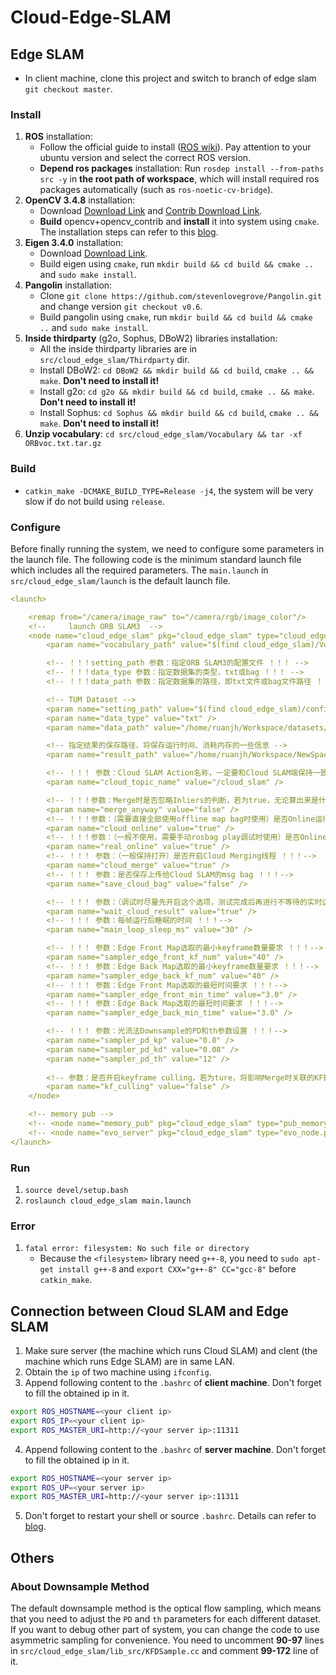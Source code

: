 # Cloud-Edge-SLAM
## Edge SLAM
- In client machine, clone this project and switch to branch of edge slam `git checkout master`.
### Install
1. **ROS** installation: 
	- Follow the official guide to install ([ROS wiki](http://wiki.ros.org/noetic/Installation/Ubuntu)). Pay attention to your ubuntu version and select the correct ROS version.
	- **Depend ros packages** installation: Run `rosdep install --from-paths src -y` in **the root path of workspace**, which will install required ros packages automatically (such as `ros-noetic-cv-bridge`).
2. **OpenCV 3.4.8** installation:
	- Download [Download Link](https://github.com/opencv/opencv/archive/3.4.8.zip) and [Contrib Download Link](https://github.com/opencv/opencv_contrib/archive/refs/tags/3.4.8.zip).
	- **Build** opencv+opencv_contrib and **install** it into system using `cmake`. The installation steps can refer to this [blog](https://blog.csdn.net/Flag_ing/article/details/109508374).
3. **Eigen 3.4.0** installation: 
	- Download [Download Link](https://gitlab.com/libeigen/eigen/-/archive/3.4.0/eigen-3.4.0.zip).
	- Build eigen using `cmake`, run `mkdir build && cd build && cmake ..` and `sudo make install`.
4. **Pangolin** installation:
	- Clone `git clone https://github.com/stevenlovegrove/Pangolin.git` and change version `git checkout v0.6`.
	- Build pangolin using `cmake`, run `mkdir build && cd build && cmake ..` and `sudo make install`.
5. **Inside thirdparty** (g2o, Sophus, DBoW2) libraries installation: 
	- All the inside thirdparty libraries are in `src/cloud_edge_slam/Thirdparty` dir.
	- Install DBoW2: `cd DBoW2 && mkdir build && cd build`, `cmake .. && make`. **Don't need to install it!**
	- Install g2o: `cd g2o && mkdir build && cd build`, `cmake .. && make`. **Don't need to install it!**
	- Install Sophus: `cd Sophus && mkdir build && cd build`, `cmake .. && make`. **Don't need to install it!**
6. **Unzip vocabulary**: `cd src/cloud_edge_slam/Vocabulary && tar -xf ORBvoc.txt.tar.gz`

### Build
- `catkin_make -DCMAKE_BUILD_TYPE=Release -j4`, the system will be very slow if do not build using `release`.

### Configure
Before finally running the system, we need to configure some parameters in the launch file. 
The following code is the minimum standard launch file which includes all the required parameters. The  `main.launch` in `src/cloud_edge_slam/launch` is the default launch file.
```yaml
<launch>

    <remap from="/camera/image_raw" to="/camera/rgb/image_color"/>
    <!--     launch ORB SLAM3  -->
    <node name="cloud_edge_slam" pkg="cloud_edge_slam" type="cloud_edge_slam_node" required="true" > 
        <param name="vocabulary_path" value="$(find cloud_edge_slam)/Vocabulary/ORBvoc.txt" />

        <!-- ！！！setting_path 参数：指定ORB SLAM3的配置文件 ！！！ -->
        <!-- ！！！data_type 参数：指定数据集的类型，txt或bag ！！！ -->
        <!-- ！！！data_path 参数：指定数据集的路径，即txt文件或bag文件路径 ！！！ -->

        <!-- TUM Dataset -->
        <param name="setting_path" value="$(find cloud_edge_slam)/config/TUM1.yaml" />
        <param name="data_type" value="txt" />
        <param name="data_path" value="/home/ruanjh/Workspace/datasets/slam-tum/rgbd_dataset_freiburg3_long_office_household/rgb.txt" />

        <!-- 指定结果的保存路径，将保存运行时间、消耗内存的一些信息 -->
        <param name="result_path" value="/home/ruanjh/Workspace/NewSpace/Cloud-Edge-SLAM/src/cloud_edge_slam/results" />

        <!-- ！！！ 参数：Cloud SLAM Action名称，一定要和Cloud SLAM端保持一致 ！！！ -->
        <param name="cloud_topic_name" value="/cloud_slam" />

        <!-- ！！！参数：Merge时是否忽略Inliers的判断，若为true，无论算出来是什么情况都合并 ！！！ -->
        <param name="merge_anyway" value="false" />
        <!-- ！！！参数：（需要直接全部使用offline map bag时使用）是否Online运行，若为true，将等待一个Offline的包含所有map的msg后运行 ！！！ -->
        <param name="cloud_online" value="true" />
        <!-- ！！！参数：（一般不使用，需要手动rosbag play调试时使用）是否Online运行，若为true，将必须等待Cloud SLAM的Action连接成功后才初始化 ！！！ -->
        <param name="real_online" value="true" />
        <!-- ！！！ 参数：（一般保持打开）是否开启Cloud Merging线程 ！！！-->
        <param name="cloud_merge" value="true" />
        <!-- ！！！ 参数：是否保存上传给Cloud SLAM的msg bag ！！！-->
        <param name="save_cloud_bag" value="false" />

        <!-- ！！！ 参数：（调试时尽量先开启这个选项，测试完成后再进行不等待的实时运行）是否等待Cloud SLAM的结果并Merge完成后再继续运行，若为true，将必须等待Cloud SLAM的Action连接成功后才初始化 ！！！-->
        <param name="wait_cloud_result" value="true" />
        <!-- ！！！ 参数：每帧运行后睡眠的时间 ！！！-->
        <param name="main_loop_sleep_ms" value="30" />

        <!-- ！！！ 参数：Edge Front Map选取的最小keyframe数量要求 ！！！-->
        <param name="sampler_edge_front_kf_num" value="40" />
        <!-- ！！！ 参数：Edge Back Map选取的最小keyframe数量要求 ！！！-->
        <param name="sampler_edge_back_kf_num" value="40" />
        <!-- ！！！ 参数：Edge Front Map选取的最短时间要求 ！！！-->
        <param name="sampler_edge_front_min_time" value="3.0" />
        <!-- ！！！ 参数：Edge Back Map选取的最短时间要求 ！！！-->
        <param name="sampler_edge_back_min_time" value="3.0" />

        <!-- ！！！ 参数：光流法Downsample的PD和th参数设置 ！！！-->
        <param name="sampler_pd_kp" value="0.8" />
        <param name="sampler_pd_kd" value="0.08" />
        <param name="sampler_pd_th" value="12" />
        
        <!-- 参数：是否开启keyframe culling，若为ture，将影响Merge时关联的KF数量，效果不好 -->
        <param name="kf_culling" value="false" />
    </node>

    <!-- memory pub -->
    <!-- <node name="memory_pub" pkg="cloud_edge_slam" type="pub_memory.py" required="true" />  -->
    <!-- <node name="evo_server" pkg="cloud_edge_slam" type="evo_node.py" required="true" />  -->
</launch>
```

### Run
1. `source devel/setup.bash`
2. `roslaunch cloud_edge_slam main.launch`

### Error
1. `fatal error: filesystem: No such file or directory`
	- Because the `<filesystem>` library need `g++-8`, you need to `sudo apt-get install g++-8` and `export CXX="g++-8" CC="gcc-8"` before `catkin_make`.

## Connection between Cloud SLAM and Edge SLAM
1. Make sure server (the machine which runs Cloud SLAM) and clent (the machine which runs Edge SLAM) are in same LAN.
2. Obtain the `ip` of two machine using `ifconfig`.
3. Append following content to the `.bashrc` of **client machine**. Don't forget to fill the obtained ip in it.
```bash
export ROS_HOSTNAME=<your client ip>
export ROS_IP=<your client ip>
export ROS_MASTER_URI=http://<your server ip>:11311
```
4. Append following content to the `.bashrc` of **server machine**. Don't forget to fill the obtained ip in it.
```bash
export ROS_HOSTNAME=<your server ip>
export ROS_UP=<your server ip>
export ROS_MASTER_URI=http://<your server ip>:11311
```
5. Don't forget to restart your shell or source `.bashrc`.
Details can refer to [blog](https://blog.csdn.net/tianb03/article/details/110679579).

## Others
### About Downsample Method
The default downsample method is the optical flow sampling, which means that you need to adjust the `PD` and `th` parameters for each different dataset.
If you want to debug other part of system, you can change the code to use asymmetric sampling for convenience. You need to uncomment **90-97** lines in `src/cloud_edge_slam/lib_src/KFDSample.cc` and comment **99-172** line of it.
